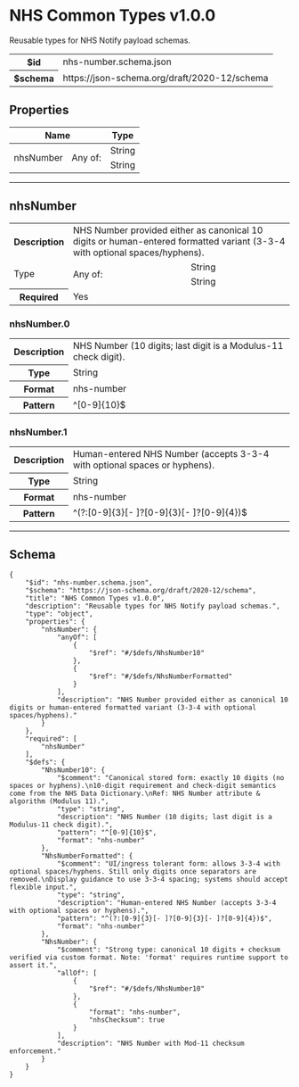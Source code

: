 

# NHS Common Types v1.0.0

<p>Reusable types for NHS Notify payload schemas.</p>

<table>
<tbody>
<tr><th>$id</th><td>nhs-number.schema.json</td></tr>
<tr><th>$schema</th><td>https://json-schema.org/draft/2020-12/schema</td></tr>
</tbody>
</table>

## Properties

<table class="jssd-properties-table"><thead><tr><th colspan="2">Name</th><th>Type</th></tr></thead><tbody><tr><td rowspan="2">nhsNumber</td><td rowspan="2">Any of:</td><td>String</td></tr><tr><td>String</td></tr></tbody></table>



<hr />


## nhsNumber


<table class="jssd-property-table">
  <tbody>
    <tr>
      <th>Description</th>
      <td colspan="2">NHS Number provided either as canonical 10 digits or human-entered formatted variant (3-3-4 with optional spaces/hyphens).</td>
    </tr>
    <tr><tr><td rowspan="2">Type</td><td rowspan="2">Any of:</td><td>String</td></tr><tr><td>String</td></tr></tr>
    <tr>
      <th>Required</th>
      <td colspan="2">Yes</td>
    </tr>
    
  </tbody>
</table>



### nhsNumber.0


<table class="jssd-property-table">
  <tbody>
    <tr>
      <th>Description</th>
      <td colspan="2">NHS Number (10 digits; last digit is a Modulus-11 check digit).</td>
    </tr>
    <tr><th>Type</th><td colspan="2">String</td></tr>
    <tr>
      <th>Format</th>
      <td colspan="2">nhs-number</td>
    </tr><tr>
      <th>Pattern</th>
      <td colspan="2">^[0-9]{10}$</td>
    </tr>
  </tbody>
</table>




### nhsNumber.1


<table class="jssd-property-table">
  <tbody>
    <tr>
      <th>Description</th>
      <td colspan="2">Human-entered NHS Number (accepts 3-3-4 with optional spaces or hyphens).</td>
    </tr>
    <tr><th>Type</th><td colspan="2">String</td></tr>
    <tr>
      <th>Format</th>
      <td colspan="2">nhs-number</td>
    </tr><tr>
      <th>Pattern</th>
      <td colspan="2">^(?:[0-9]{3}[- ]?[0-9]{3}[- ]?[0-9]{4})$</td>
    </tr>
  </tbody>
</table>










<hr />

## Schema
```
{
    "$id": "nhs-number.schema.json",
    "$schema": "https://json-schema.org/draft/2020-12/schema",
    "title": "NHS Common Types v1.0.0",
    "description": "Reusable types for NHS Notify payload schemas.",
    "type": "object",
    "properties": {
        "nhsNumber": {
            "anyOf": [
                {
                    "$ref": "#/$defs/NhsNumber10"
                },
                {
                    "$ref": "#/$defs/NhsNumberFormatted"
                }
            ],
            "description": "NHS Number provided either as canonical 10 digits or human-entered formatted variant (3-3-4 with optional spaces/hyphens)."
        }
    },
    "required": [
        "nhsNumber"
    ],
    "$defs": {
        "NhsNumber10": {
            "$comment": "Canonical stored form: exactly 10 digits (no spaces or hyphens).\n10-digit requirement and check-digit semantics come from the NHS Data Dictionary.\nRef: NHS Number attribute & algorithm (Modulus 11).",
            "type": "string",
            "description": "NHS Number (10 digits; last digit is a Modulus-11 check digit).",
            "pattern": "^[0-9]{10}$",
            "format": "nhs-number"
        },
        "NhsNumberFormatted": {
            "$comment": "UI/ingress tolerant form: allows 3-3-4 with optional spaces/hyphens. Still only digits once separators are removed.\nDisplay guidance to use 3-3-4 spacing; systems should accept flexible input.",
            "type": "string",
            "description": "Human-entered NHS Number (accepts 3-3-4 with optional spaces or hyphens).",
            "pattern": "^(?:[0-9]{3}[- ]?[0-9]{3}[- ]?[0-9]{4})$",
            "format": "nhs-number"
        },
        "NhsNumber": {
            "$comment": "Strong type: canonical 10 digits + checksum verified via custom format. Note: 'format' requires runtime support to assert it.",
            "allOf": [
                {
                    "$ref": "#/$defs/NhsNumber10"
                },
                {
                    "format": "nhs-number",
                    "nhsChecksum": true
                }
            ],
            "description": "NHS Number with Mod-11 checksum enforcement."
        }
    }
}
```



